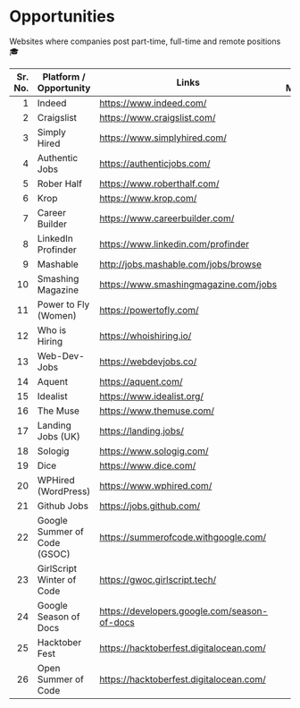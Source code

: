# Opportunities

Websites where companies post part-time, full-time and remote positions 🎓

| Sr. No. | Platform / Opportunity        | Links                                        | Resources / Miscellaneous |
|--------:|-------------------------------|----------------------------------------------|---------------------------|
| 1       | Indeed                        | https://www.indeed.com/                      |                           |
| 2       | Craigslist                    | https://www.craigslist.com/                  |                           |
| 3       | Simply Hired                  | https://www.simplyhired.com/                 |                           |
| 4       | Authentic Jobs                | https://authenticjobs.com/                   |                           |
| 5       | Rober Half                    | https://www.roberthalf.com/                  |                           |
| 6       | Krop                          | https://www.krop.com/                        |                           |
| 7       | Career Builder                | https://www.careerbuilder.com/               |                           |
| 8       | LinkedIn Profinder            | https://www.linkedin.com/profinder           |                           |
| 9       | Mashable                      | http://jobs.mashable.com/jobs/browse         |                           |
| 10      | Smashing Magazine             | https://www.smashingmagazine.com/jobs        |                           |
| 11      | Power to Fly (Women)          | https://powertofly.com/                      |                           |
| 12      | Who is Hiring                 | https://whoishiring.io/                      |                           |
| 13      | Web-Dev-Jobs                  | https://webdevjobs.co/                       |                           |
| 14      | Aquent                        | https://aquent.com/                          |                           |
| 15      | Idealist                      | https://www.idealist.org/                    |                           |
| 16      | The Muse                      | https://www.themuse.com/                     |                           |
| 17      | Landing Jobs (UK)             | https://landing.jobs/                        |                           |
| 18      | Sologig                       | https://www.sologig.com/                     |                           |
| 19      | Dice                          | https://www.dice.com/                        |                           |
| 20      | WPHired (WordPress)           | https://www.wphired.com/                     |                           |
| 21      | Github Jobs                   | https://jobs.github.com/                     |                           |
| 22      | Google Summer of Code  (GSOC) | https://summerofcode.withgoogle.com/         |                           |
| 23      | GirlScript Winter of  Code    | https://gwoc.girlscript.tech/                |                           |
| 24      | Google Season of Docs         | https://developers.google.com/season-of-docs |                           |
| 25      | Hacktober Fest                | https://hacktoberfest.digitalocean.com/      |                           |
| 26      | Open Summer of Code           | https://hacktoberfest.digitalocean.com/      |                           |
